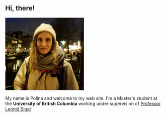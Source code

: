## Hi, there!
<img src="https://github.com/zpolina/zpolina.github.io/blob/master/portrait.png" width="250">

My name is Polina and welcome to my web site. I'm a Master's student at the **University of British Columbia** working under supervision of [Professor Leonid Sigal](https://www.cs.ubc.ca/~lsigal/) 

